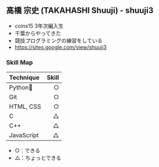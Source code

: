 ## 高橋 宗史 (TAKAHASHI Shuuji) - shuuji3

* coins15 3年次編入生
* 千葉からやってきた
* 競技プログラミングの練習をしている
* https://sites.google.com/view/shuuji3

### Skill Map
| Technique | Skill |
|:----------|------:|
| Python🐍 | ○ |
| Git | ○ |
| HTML, CSS | ○ |
| C | △ |
| C++ | △ |
| JavaScript | △ |

* ○：できる
* △：ちょっとできる

